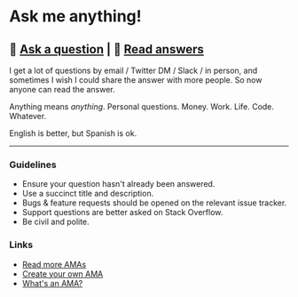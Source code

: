 # Ask me anything!

## 💬 [Ask a question](https://github.com/bomberstudios/ama/issues/new) | 📙 [Read answers](https://github.com/bomberstudios/ama/issues?utf8=%E2%9C%93&q=is%3Aissue%20is%3Aclosed%20sort%3Aupdated-desc%20-label%3Ahidden)

I get a lot of questions by email / Twitter DM / Slack / in person, and sometimes I wish I could share the answer with more people. So now anyone can read the answer.

Anything means *anything*. Personal questions. Money. Work. Life. Code. Whatever.

English is better, but Spanish is ok.

---

### Guidelines

- Ensure your question hasn't already been answered.
- Use a succinct title and description.
- Bugs & feature requests should be opened on the relevant issue tracker.
- Support questions are better asked on Stack Overflow.
- Be civil and polite.

### Links

- [Read more AMAs](https://github.com/sindresorhus/amas)
- [Create your own AMA](https://github.com/sindresorhus/amas/blob/master/create-ama.md)
- [What's an AMA?](https://en.wikipedia.org/wiki//r/IAmA)
